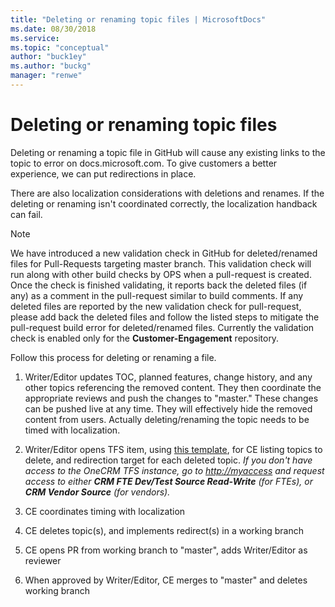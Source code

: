 ```yaml
---
title: "Deleting or renaming topic files | MicrosoftDocs"
ms.date: 08/30/2018
ms.service: 
ms.topic: "conceptual"
author: "buck1ey"
ms.author: "buckg"
manager: "renwe"
---
```


# Deleting or renaming topic files

Deleting or renaming a topic file in GitHub will cause any existing links to the topic to error on docs.microsoft.com. To give customers a better experience, we can put redirections in place.

There are also localization considerations with deletions and renames. If the deleting or renaming isn't coordinated correctly, the localization handback can fail.

> [!NOTE]
> We have introduced a new validation check in GitHub for deleted/renamed files for Pull-Requests targeting master branch. This validation check will run along with other build checks by OPS when a pull-request is created. Once the check is finished validating, it reports back the deleted files (if any) as a comment in the pull-request similar to build comments. If any deleted files are reported by the new validation check for pull-request, please add back the deleted files and follow the listed steps to mitigate the pull-request build error for deleted/renamed files.
> Currently the validation check is enabled only for the **Customer-Engagement** repository.

Follow this process for deleting or renaming a file.

 1.  Writer/Editor updates TOC, planned features, change history, and any other topics referencing the removed content. They then coordinate the appropriate reviews and push the changes to "master."
These changes can be pushed live at any time. They will effectively hide the removed content from users. Actually deleting/renaming the topic needs to be timed with localization.

 1.	Writer/Editor opens TFS item, using [this template](https://dynamicscrm.visualstudio.com/OneCRM/_workitems/create/Task?templateId=adfeaa5a-22a9-4416-9755-9b9980c42822&ownerId=74778d57-e6a1-43fe-b56b-be19cb488aae), for CE listing topics to delete, and redirection target for each deleted topic. *If you don't have access to the OneCRM TFS instance, go to [http://myaccess](http://myaccess) and request access to either **CRM FTE Dev/Test Source Read-Write** (for FTEs), or **CRM Vendor Source** (for vendors).*
 
 1.	CE coordinates timing with localization
 
 1.	CE deletes topic(s), and implements redirect(s) in a working branch
 
 1.	CE opens PR from working branch to "master", adds Writer/Editor as reviewer
 
 1.	When approved by Writer/Editor, CE merges to "master" and deletes working branch


